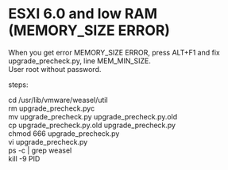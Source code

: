 # ESXI 6.0 and low RAM (MEMORY_SIZE ERROR)

When you get error MEMORY_SIZE ERROR, press ALT+F1 and fix upgrade_precheck.py, line MEM_MIN_SIZE.  
User root without password.	

steps:

cd /usr/lib/vmware/weasel/util	
rm upgrade_precheck.pyc		
mv upgrade_precheck.py upgrade_precheck.py.old	
cp upgrade_precheck.py.old upgrade_precheck.py		
chmod 666 upgrade_precheck.py		
vi upgrade_precheck.py 		
ps -c | grep weasel 	
kill -9 PID		
